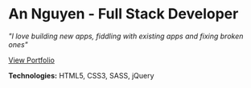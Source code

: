 # An Nguyen - Full Stack Developer
*"I love building new apps, fiddling with existing apps and fixing broken ones"*

[View Portfolio](https://pleathershaman.github.io/ "An Nguyen's Portfolio")

**Technologies:** 
HTML5, CSS3, SASS, jQuery
